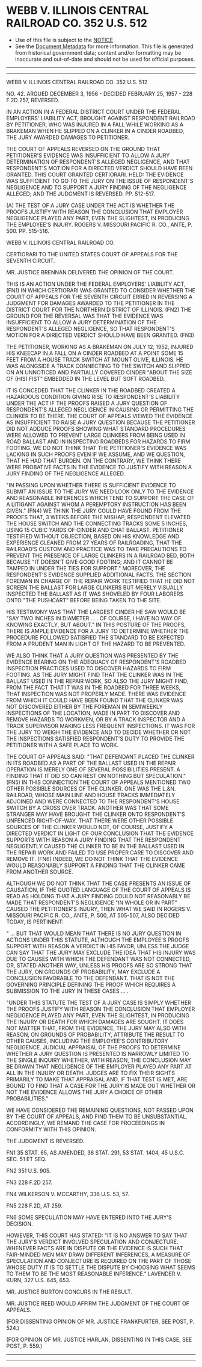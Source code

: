 ---
---

# WEBB V. ILLINOIS CENTRAL RAILROAD CO. 352 U.S. 512

* Use of this file is subject to the [NOTICE](https://github.com/publicdocs/notice/blob/master/NOTICE)
* See the [Document Metadata](../../../) for more information.
  This file is generated from historical government data; content and/or formatting may be inaccurate and out-of-date and should not be used for official purposes.

----------
----------

WEBB V. ILLINOIS CENTRAL RAILROAD CO. 352 U.S. 512

NO. 42.  ARGUED DECEMBER 3, 1956 - DECIDED FEBRUARY 25, 1957 - 228 F.2D 257, REVERSED.

IN AN ACTION IN A FEDERAL DISTRICT COURT UNDER THE FEDERAL EMPLOYERS' LIABILITY ACT, BROUGHT AGAINST RESPONDENT RAILROAD BY PETITIONER, WHO WAS INJURED IN A FALL WHILE WORKING AS A BRAKEMAN WHEN HE SLIPPED ON A CLINKER IN A CINDER ROADBED, THE JURY AWARDED DAMAGES TO PETITIONER.

THE COURT OF APPEALS REVERSED ON THE GROUND THAT PETITIONER'S EVIDENCE WAS INSUFFICIENT TO ALLOW A JURY DETERMINATION OF RESPONDENT'S ALLEGED NEGLIGENCE, AND THAT RESPONDENT'S MOTION FOR A DIRECTED VERDICT SHOULD HAVE BEEN GRANTED.  THIS COURT GRANTED CERTIORARI.  HELD:  THE EVIDENCE WAS SUFFICIENT TO GO TO THE JURY ON THE ISSUE OF RESPONDENT'S NEGLIGENCE AND TO SUPPORT A JURY FINDING OF THE NEGLIGENCE ALLEGED; AND THE JUDGMENT IS REVERSED.  PP. 512-517.

(A) THE TEST OF A JURY CASE UNDER THE ACT IS WHETHER THE PROOFS JUSTIFY WITH REASON THE CONCLUSION THAT EMPLOYER NEGLIGENCE PLAYED ANY PART, EVEN THE SLIGHTEST, IN PRODUCING THE EMPLOYEE'S INJURY.  ROGERS V. MISSOURI PACIFIC R. CO., ANTE, P. 500.  PP. 515-516.

WEBB V. ILLINOIS CENTRAL RAILROAD CO.

CERTIORARI TO THE UNITED STATES COURT OF APPEALS FOR THE SEVENTH CIRCUIT.

MR. JUSTICE BRENNAN DELIVERED THE OPINION OF THE COURT.

THIS IS AN ACTION UNDER THE FEDERAL EMPLOYERS' LIABILITY ACT, (FN1) IN WHICH CERTIORARI WAS GRANTED TO CONSIDER WHETHER THE COURT OF APPEALS FOR THE SEVENTH CIRCUIT ERRED IN REVERSING A JUDGMENT FOR DAMAGES AWARDED TO THE PETITIONER IN THE DISTRICT COURT FOR THE NORTHERN DISTRICT OF ILLINOIS.  (FN2)  THE GROUND FOR THE REVERSAL WAS THAT THE EVIDENCE WAS INSUFFICIENT TO ALLOW A JURY DETERMINATION OF THE RESPONDENT'S ALLEGED NEGLIGENCE, SO THAT RESPONDENT'S MOTION FOR A DIRECTED VERDICT SHOULD HAVE BEEN GRANTED.  (FN3)

THE PETITIONER, WORKING AS A BRAKEMAN ON JULY 12, 1952, INJURED HIS KNEECAP IN A FALL ON A CINDER ROADBED AT A POINT SOME 15 FEET FROM A HOUSE TRACK SWITCH AT MOUNT OLIVE, ILLINOIS.  HE WAS ALONGSIDE A TRACK CONNECTING TO THE SWITCH AND SLIPPED ON AN UNNOTICED AND PARTIALLY COVERED CINDER "ABOUT THE SIZE OF (HIS) FIST" EMBEDDED IN THE LEVEL BUT SOFT ROADBED.

IT IS CONCEDED THAT THE CLINKER IN THE ROADBED CREATED A HAZARDOUS CONDITION GIVING RISE TO RESPONDENT'S LIABILITY UNDER THE ACT IF THE PROOFS RAISED A JURY QUESTION OF RESPONDENT'S ALLEGED NEGLIGENCE IN CAUSING OR PERMITTING THE CLINKER TO BE THERE.  THE COURT OF APPEALS VIEWED THE EVIDENCE AS INSUFFICIENT TO RAISE A JURY QUESTION BECAUSE THE PETITIONER DID NOT ADDUCE PROOFS SHOWING WHAT STANDARD PROCEDURES WERE ALLOWED TO PREVENT LARGE CLINKERS FROM BEING USED IN ROAD BALLAST AND IN INSPECTING ROADBEDS FOR HAZARDS TO FIRM FOOTING.  WE DO NOT THINK THAT THE PETITIONER'S EVIDENCE WAS LACKING IN SUCH PROOFS EVEN IF WE ASSUME, AND WE QUESTION, THAT HE HAD THAT BURDEN.  ON THE CONTRARY, WE THINK THERE WERE PROBATIVE FACTS IN THE EVIDENCE TO JUSTIFY WITH REASON A JURY FINDING OF THE NEGLIGENCE ALLEGED.

"IN PASSING UPON WHETHER THERE IS SUFFICIENT EVIDENCE TO SUBMIT AN ISSUE TO THE JURY WE NEED LOOK ONLY TO THE EVIDENCE AND REASONABLE INFERENCES WHICH TEND TO SUPPORT THE CASE OF A LITIGANT AGAINST WHOM A PEREMPTORY INSTRUCTION HAS BEEN GIVEN."  (FN4)  WE THINK THE JURY COULD HAVE FOUND FROM THE PROOFS THAT, 3 WEEKS BEFORE THE MISHAP, RESPONDENT ELEVATED THE HOUSE SWITCH AND THE CONNECTING TRACKS SOME 5 INCHES, USING 15 CUBIC YARDS OF CINDER AND CHAT BALLAST.  PETITIONER TESTIFIED WITHOUT OBJECTION, BASED ON HIS KNOWLEDGE AND EXPERIENCE GLEANED FROM 27 YEARS OF RAILROADING, THAT THE RAILROAD'S CUSTOM AND PRACTICE WAS TO TAKE PRECAUTIONS TO PREVENT THE PRESENCE OF LARGE CLINKERS IN A RAILROAD BED, BOTH BECAUSE "IT DOESN'T GIVE GOOD FOOTING; AND IT CANNOT BE TAMPED IN UNDER THE TIES FOR SUPPORT."  MOREOVER, THE RESPONDENT'S EVIDENCE SUPPLIED ADDITIONAL FACTS.  THE SECTION FOREMAN IN CHARGE OF THE REPAIR WORK TESTIFIED THAT HE DID NOT SCREEN THE BALLAST FOR LARGE CLINKERS BUT MERELY VISUALLY INSPECTED THE BALLAST AS IT WAS SHOVELED BY FOUR LABORERS ONTO "THE PUSHCART" BEFORE BEING TAKEN TO THE SITE.

HIS TESTIMONY WAS THAT THE LARGEST CINDER HE SAW WOULD BE "SAY TWO INCHES IN DIAMETER  ...  .  OF COURSE, I HAVE NO WAY OF KNOWING EXACTLY, BUT ABOUT."  IN THIS POSTURE OF THE PROOFS, THERE IS AMPLE EVIDENCE FOR A JURY TO DETERMINE WHETHER THE PROCEDURE FOLLOWED SATISFIED THE STANDARD TO BE EXPECTED FROM A PRUDENT MAN IN LIGHT OF THE HAZARD TO BE PREVENTED.

WE ALSO THINK THAT A JURY QUESTION WAS PRESENTED BY THE EVIDENCE BEARING ON THE ADEQUACY OF RESPONDENT'S ROADBED INSPECTION PRACTICES USED TO DISCOVER HAZARDS TO FIRM FOOTING.  AS THE JURY MIGHT FIND THAT THE CLINKER WAS IN THE BALLAST USED IN THE REPAIR WORK, SO ALSO THE JURY MIGHT FIND, FROM THE FACT THAT IT WAS IN THE ROADBED FOR THREE WEEKS, THAT INSPECTION WAS NOT PROPERLY MADE.  THERE WAS EVIDENCE FROM WHICH IT COULD HAVE BEEN FOUND THAT THE CLINKER WAS NOT DISCOVERED EITHER BY THE FOREMAN IN SEMIWEEKLY INSPECTIONS OF THE LOCATION, MADE IN PART TO DISCOVER AND REMOVE HAZARDS TO WORKMEN, OR BY A TRACK INSPECTOR AND A TRACK SUPERVISOR MAKING LESS FREQUENT INSPECTIONS.  IT WAS FOR THE JURY TO WEIGH THE EVIDENCE AND TO DECIDE WHETHER OR NOT THE INSPECTIONS SATISFIED RESPONDENT'S DUTY TO PROVIDE THE PETITIONER WITH A SAFE PLACE TO WORK.

THE COURT OF APPEALS SAID:  "THAT DEFENDANT PLACED THE CLINKER IN ITS ROADBED AS A PART OF THE BALLAST USED IN THE REPAIR OPERATION IS MERELY ONE OF SEVERAL POSSIBILITIES PRESENT.  A FINDING THAT IT DID SO CAN REST ON NOTHING BUT SPECULATION."  (FN5)  IN THIS CONNECTION THE COURT OF APPEALS MENTIONED TWO OTHER POSSIBLE SOURCES OF THE CLINKER.  ONE WAS THE L.&N. RAILROAD, WHOSE MAIN LINE AND HOUSE TRACKS IMMEDIATELY ADJOINED AND WERE CONNECTED TO THE RESPONDENT'S HOUSE SWITCH BY A CROSS OVER TRACK.  ANOTHER WAS THAT SOME STRANGER MAY HAVE BROUGHT THE CLINKER ONTO RESPONDENT'S UNFENCED RIGHT-OF-WAY.  THAT THERE WERE OTHER POSSIBLE SOURCES OF THE CLINKER WOULD NOT, OF COURSE, JUSTIFY A DIRECTED VERDICT IN LIGHT OF OUR CONCLUSION THAT THE EVIDENCE SUPPORTS WITH REASON A JURY FINDING THAT THE RESPONDENT NEGLIGENTLY CAUSED THE CLINKER TO BE IN THE BALLAST USED IN THE REPAIR WORK AND FAILED TO USE PROPER CARE TO DISCOVER AND REMOVE IT.  (FN6)  INDEED, WE DO NOT THINK THAT THE EVIDENCE WOULD REASONABLY SUPPORT A FINDING THAT THE CLINKER CAME FROM ANOTHER SOURCE.

ALTHOUGH WE DO NOT THINK THAT THE CASE PRESENTS AN ISSUE OF CAUSATION, IF THE QUOTED LANGUAGE OF THE COURT OF APPEALS IS READ AS HOLDING THAT A JURY FINDING COULD NOT REASONABLY BE MADE THAT RESPONDENT'S NEGLIGENCE "IN WHOLE OR IN PART" CAUSED THE PETITIONER'S INJURY, THEN WHAT WE SAID IN ROGERS V. MISSOURI PACIFIC R. CO., ANTE, P. 500, AT 505-507, ALSO DECIDED TODAY, IS PERTINENT:

"  ...  BUT THAT WOULD MEAN THAT THERE IS NO JURY QUESTION IN ACTIONS UNDER THIS STATUTE, ALTHOUGH THE EMPLOYEE'S PROOFS SUPPORT WITH REASON A VERDICT IN HIS FAVOR, UNLESS THE JUDGE CAN SAY THAT THE JURY MAY EXCLUDE THE IDEA THAT HIS INJURY WAS DUE TO CAUSES WITH WHICH THE DEFENDANT WAS NOT CONNECTED, OR, STATED ANOTHER WAY, UNLESS HIS PROOFS ARE SO STRONG THAT THE JURY, ON GROUNDS OF PROBABILITY, MAY EXCLUDE A CONCLUSION FAVORABLE TO THE DEFENDANT.  THAT IS NOT THE GOVERNING PRINCIPLE DEFINING THE PROOF WHICH REQUIRES A SUBMISSION TO THE JURY IN THESE CASES  ...  .

"UNDER THIS STATUTE THE TEST OF A JURY CASE IS SIMPLY WHETHER THE PROOFS JUSTIFY WITH REASON THE CONCLUSION THAT EMPLOYER NEGLIGENCE PLAYED ANY PART, EVEN THE SLIGHTEST, IN PRODUCING THE INJURY OR DEATH FOR WHICH DAMAGES ARE SOUGHT.  IT DOES NOT MATTER THAT, FROM THE EVIDENCE, THE JURY MAY ALSO WITH REASON, ON GROUNDS OF PROBABILITY, ATTRIBUTE THE RESULT TO OTHER CAUSES, INCLUDING THE EMPLOYEE'S CONTRIBUTORY NEGLIGENCE.  JUDICIAL APPRAISAL OF THE PROOFS TO DETERMINE WHETHER A JURY QUESTION IS PRESENTED IS NARROWLY LIMITED TO THE SINGLE INQUIRY WHETHER, WITH REASON, THE CONCLUSION MAY BE DRAWN THAT NEGLIGENCE OF THE EMPLOYER PLAYED ANY PART AT ALL IN THE INJURY OR DEATH.  JUDGES ARE TO FIX THEIR SIGHTS PRIMARILY TO MAKE THAT APPRAISAL AND, IF THAT TEST IS MET, ARE BOUND TO FIND THAT A CASE FOR THE JURY IS MADE OUT WHETHER OR NOT THE EVIDENCE ALLOWS THE JURY A CHOICE OF OTHER PROBABILITIES."

WE HAVE CONSIDERED THE REMAINING QUESTIONS, NOT PASSED UPON BY THE COURT OF APPEALS, AND FIND THEM TO BE UNSUBSTANTIAL.  ACCORDINGLY, WE REMAND THE CASE FOR PROCEEDINGS IN CONFORMITY WITH THIS OPINION.

THE JUDGMENT IS REVERSED.

FN1  35 STAT. 65, AS AMENDED, 36 STAT. 291, 53 STAT. 1404, 45 U.S.C. SEC. 51 ET SEQ.

FN2 351 U.S. 905.

FN3  228 F.2D 257.

FN4  WILKERSON V. MCCARTHY, 336 U.S. 53, 57.

FN5  228 F.2D, AT 259.

FN6  SOME SPECULATION MAY HAVE ENTERED INTO THE JURY'S DECISION.

HOWEVER, THIS COURT HAS STATED: "IT IS NO ANSWER TO SAY THAT THE JURY'S VERDICT INVOLVED SPECULATION AND CONJECTURE.  WHENEVER FACTS ARE IN DISPUTE OR THE EVIDENCE IS SUCH THAT FAIR-MINDED MEN MAY DRAW DIFFERENT INFERENCES, A MEASURE OF SPECULATION AND CONJECTURE IS REQUIRED ON THE PART OF THOSE WHOSE DUTY IT IS TO SETTLE THE DISPUTE BY CHOOSING WHAT SEEMS TO THEM TO BE THE MOST REASONABLE INFERENCE."  LAVENDER V. KURN, 327 U.S. 645, 653.

MR. JUSTICE BURTON CONCURS IN THE RESULT.

MR. JUSTICE REED WOULD AFFIRM THE JUDGMENT OF THE COURT OF APPEALS.

(FOR DISSENTING OPINION OF MR. JUSTICE FRANKFURTER, SEE POST, P. 524.)

(FOR OPINION OF MR. JUSTICE HARLAN, DISSENTING IN THIS CASE, SEE POST, P. 559.)


----------
----------

